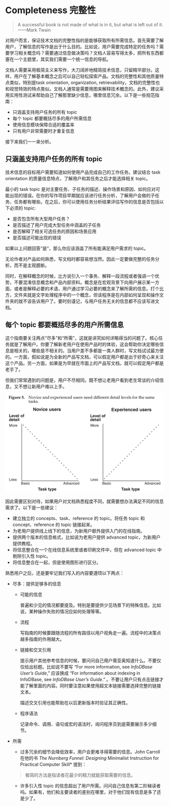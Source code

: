# Completeness 完整性

> A successful book is not made of what is in it, but what is left out of it. ——Mark Twain

对用户而言，保证技术文档的完整性指的是能够获取所有所需信息。首先需要了解用户，了解信息的写作是出于什么目的。比如说，用户需要完成特定的任务吗？需要学习相关概念吗？需要通过信息做决策吗？文档人容易写得太多，把所有东西都塞在一个主题里，其实我们需要一个统一信息的导航。

文档人需要采用极简主义来写作，大刀阔斧地精简技术信息，只留精华部分。这样，用户在了解基本概念之后可以自己轻松探索产品。文档的完整性和其他质量特点类似，特别是task orientation, organization, retrievability，文档的完整性也和视觉特效的特点类似。文档人通常是需要用图来解释技术概念的。此外，建议采用实用性测试来帮助自己了解那里缺少信息，哪里信息冗余。以下是一些规范指南：

- 只涵盖支持用户任务的所有 topic
- 每个 topic 都要概括尽多的用户所需信息
- 使用信息模块保障合适的覆盖率
- 只有用户非常需要时才重复信息

接下来我们一一来分析。

## 只涵盖支持用户任务的所有 topic

技术信息的目标用户需要知道如何使用产品完成自己的工作任务。建议结合 task orientation 的质量信息特点，了解用户和其任务之后才能选择相关 topic。

最小的 task topic 是对主要任务、子任务的描述、操作场景和原因、如何应对可能出现的错误。在你的写作项目早期就应该进行任务分析，了解用户会做的子任务、任务都有哪些。在之后，你可以使用任务分析结果评估写作的信息是否包括以下必须的 topic:

- 是否包含所有大型用户任务？
- 是否描述了用户完成大型任务中涵盖的子任务
- 是否解释了相关可选任务的原因和场景应用
- 是否描述可能出现的错误

如果以上问题回答“是”，那么你应该涵盖了所有能满足用户需求的 topic。

无论作者对产品如何熟悉，写文档时都容易想当然。因此一定要做完整的任务分析，而不是主观臆断。

同时，在解释概念的时候，比方说引入一个事务、解释一段流程或者强调一个优势，不要混淆信息概念和产品内部资料。概念是在宏观背景下向用户展示某一方面，或者是解释必要的术语，用户通过学习必要的概念来了解所需的信息。打个比方，文件夹就是文字处理程序中的一个概念，但该程序是在内部如何呈现和操作文件夹的就不该告诉用户了。要时刻谨记，与用户任务无关的信息都不应该写进文档。

## 每个 topic 都要概括尽多的用户所需信息

这个指南要关注两点“尽多”和“所需”，这就是讲究如何详略得当的问题了。核心任务就是了解用户。你要了解新老用户在使用产品时的体验，这会帮助你决定哪些信息是相关的，哪些是不相关的。当用户差不多都是一类人群时，写文档试试最方便的。一方面，假如说是为全新的产品写文档，可以假定用户都是出于好奇心来关注这个产品。另一方面，如果是为早就在市面上的产品写文档，就可以假定用户都是老手了。

但我们常常遇到的问题是，用户不尽相同。既不想让老用户看到老生常谈的介绍信息，又不想让新用户难以上手。

![DQTI_Accuracy_Completeness_users](Picture/DQTI_Accuracy_Completeness_users.png)

因此需要区别对待，如果用户对文档熟悉程度不同，就需要想办法满足不同的信息需求了。以下是一些建议：

- 建立独立的 concepts、task、reference 的 topic。将任务 topic 和 concept、reference 的 topic 链接起来。
- 为老用户提供线上线下的信息，为新用户额外提供入门的在线指南。
- 提供两个版本的信息格式，比如说为老用户提供 advanced topic，为新用户提供教程。
- 将信息整合在一个在线信息系统里或者印刷文件中，但在 advanced topic 中剔除引入性 topic。
- 将信息整合在一起，但是使用图形进行区分。

熟悉用户之后，还是要牢记我们写入的内容要遵顼以下两点：

- 尽多：提供足够多的信息

  - 可能的信息

    普遍和少见的情况都要提及。特别是要提供少见场景下的特殊信息。比如说，某种操作失败的情况应如何处理等等。

  - 流程

    写指南的时候要跟随流程的所有路径以用户视角走一遍。流程中的决策点越多指南的作用越大。

  - 链接和交叉引用

    提示用户其他参考信息的时候，要问问自己用户需亚奥知道什么。不要仅仅给出标题。比如说不要写 “For more information, see *InfoDBase User’s Guide*,”  应该换成 “For information about indexing in InfoDBase, see *InfoDBase User’s Guide*.” 。不要让用户只有点击链接才能了解里面的内容。同时要注意如果使用超文本链接需要选择完整的链接文本。

    描述交叉引用也能帮助在以后更新版本时验证其正确性。

  - 程序语法

    记录命令、调用、语句或宏的语法时，询问程序员到底需要展示多少细节。

- 所需

  - 过多冗余的细节会降低效率，用户会更难寻得需要的信息。John Carroll 在他的书 *The Nurnberg Funnel: Designing* Minimalist Instruction for Practical Computer Skill* 提到：

  > 极简的方法是指读者花最少的精力就能获取需要的信息。

  - 许多引入性 topic 的信息超出了用户所需。问问自己信息有第二阶梯读者吗。如果有，他们和主要读者的差别在哪里，对于他们现有信息是多了还是少了。